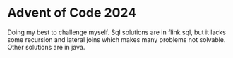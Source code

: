# Advent of Code 2024

Doing my best to challenge myself. Sql solutions are in flink sql, but it lacks some recursion and lateral joins which makes many problems not solvable. Other solutions are in java.